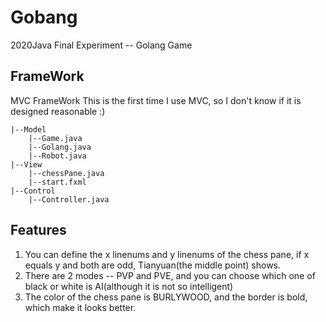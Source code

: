 # Gobang
2020Java Final Experiment -- Golang Game

## FrameWork
MVC FrameWork
This is the first time I use MVC, so I don't know if it is designed reasonable :)

```
|--Model
    |--Game.java
    |--Golang.java
    |--Robot.java
|--View
    |--chessPane.java
    |--start.fxml
|--Control
    |--Controller.java

```
## Features
1. You can define the x linenums and y linenums of the chess pane, if x equals y and both are odd, Tianyuan(the middle point) shows.
2. There are 2 modes -- PVP and PVE, and you can choose which one of black or white is AI(although it is not so intelligent)
3. The color of the chess pane is BURLYWOOD, and the border is bold, which make it looks better.

